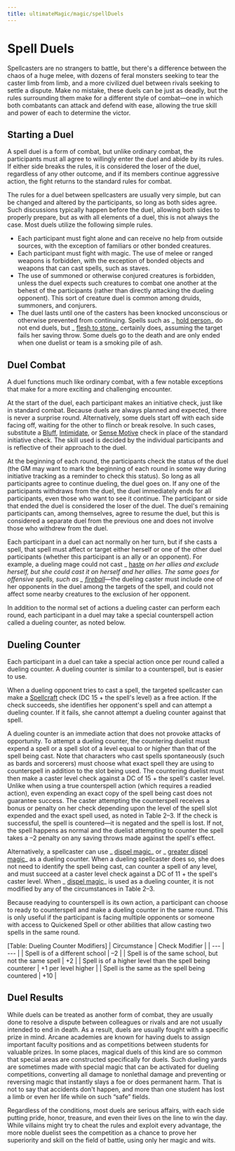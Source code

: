```yaml
---
title: ultimateMagic/magic/spellDuels
---
```

# Spell Duels

Spellcasters are no strangers to battle, but there's a difference between the chaos of a huge melee, with dozens of feral monsters seeking to tear the caster limb from limb, and a more civilized duel between rivals seeking to settle a dispute. Make no mistake, these duels can be just as deadly, but the rules surrounding them make for a different style of combat—one in which both combatants can attack and defend with ease, allowing the true skill and power of each to determine the victor.

## Starting a Duel

A spell duel is a form of combat, but unlike ordinary combat, the participants must all agree to willingly enter the duel and abide by its rules. If either side breaks the rules, it is considered the loser of the duel, regardless of any other outcome, and if its members continue aggressive action, the fight returns to the standard rules for combat.

The rules for a duel between spellcasters are usually very simple, but can be changed and altered by the participants, so long as both sides agree. Such discussions typically happen before the duel, allowing both sides to properly prepare, but as with all elements of a duel, this is not always the case. Most duels utilize the following simple rules.

- Each participant must fight alone and can receive no help from outside sources, with the exception of familiars or other bonded creatures.
- Each participant must fight with magic. The use of melee or ranged weapons is forbidden, with the exception of bonded objects and weapons that can cast spells, such as staves.
- The use of summoned or otherwise conjured creatures is forbidden, unless the duel expects such creatures to combat one another at the behest of the participants (rather than directly attacking the dueling opponent). This sort of creature duel is common among druids, summoners, and conjurers.
- The duel lasts until one of the casters has been knocked unconscious or otherwise prevented from continuing. Spells such as _ [hold person](spells/holdPerson.md#_hold-person)_ do not end duels, but _ [flesh to stone](spells/fleshToStone.md#_flesh-to-stone)_ certainly does, assuming the target fails her saving throw. Some duels go to the death and are only ended when one duelist or team is a smoking pile of ash.

## Duel Combat

A duel functions much like ordinary combat, with a few notable exceptions that make for a more exciting and challenging encounter.

At the start of the duel, each participant makes an initiative check, just like in standard combat. Because duels are always planned and expected, there is never a surprise round. Alternatively, some duels start off with each side facing off, waiting for the other to flinch or break resolve. In such cases, substitute a [Bluff](skills/bluff.md#_bluff), [Intimidate](skills/intimidate.md#_intimidate), or [Sense Motive](skills/senseMotive.md#_sense-motive) check in place of the standard initiative check. The skill used is decided by the individual participants and is reflective of their approach to the duel.

At the beginning of each round, the participants check the status of the duel (the GM may want to mark the beginning of each round in some way during initiative tracking as a reminder to check this status). So long as all participants agree to continue dueling, the duel goes on. If any one of the participants withdraws from the duel, the duel immediately ends for all participants, even those who want to see it continue. The participant or side that ended the duel is considered the loser of the duel. The duel's remaining participants can, among themselves, agree to resume the duel, but this is considered a separate duel from the previous one and does not involve those who withdrew from the duel.

Each participant in a duel can act normally on her turn, but if she casts a spell, that spell must affect or target either herself or one of the other duel participants (whether this participant is an ally or an opponent). For example, a dueling mage could not cast _ [haste](spells/haste.md#_haste) _on her allies and exclude herself, but she could cast it on herself and her allies. The same goes for offensive spells, such as _ [fireball](spells/fireball.md#_fireball)_—the dueling caster must include one of her opponents in the duel among the targets of the spell, and could not affect some nearby creatures to the exclusion of her opponent.

In addition to the normal set of actions a dueling caster can perform each round, each participant in a duel may take a special counterspell action called a dueling counter, as noted below.

## Dueling Counter

Each participant in a duel can take a special action once per round called a dueling counter. A dueling counter is similar to a counterspell, but is easier to use.

When a dueling opponent tries to cast a spell, the targeted spellcaster can make a [Spellcraft](skills/spellcraft.md#_spellcraft) check (DC 15 + the spell's level) as a free action. If the check succeeds, she identifies her opponent's spell and can attempt a dueling counter. If it fails, she cannot attempt a dueling counter against that spell.

A dueling counter is an immediate action that does not provoke attacks of opportunity. To attempt a dueling counter, the countering duelist must expend a spell or a spell slot of a level equal to or higher than that of the spell being cast. Note that characters who cast spells spontaneously (such as bards and sorcerers) must choose what exact spell they are using to counterspell in addition to the slot being used. The countering duelist must then make a caster level check against a DC of 15 + the spell's caster level. Unlike when using a true counterspell action (which requires a readied action), even expending an exact copy of the spell being cast does not guarantee success. The caster attempting the counterspell receives a bonus or penalty on her check depending upon the level of the spell slot expended and the exact spell used, as noted in Table 2–3. If the check is successful, the spell is countered—it is negated and the spell is lost. If not, the spell happens as normal and the duelist attempting to counter the spell takes a –2 penalty on any saving throws made against the spell's effect.

Alternatively, a spellcaster can use _ [dispel magic](spells/dispelMagic.md#_dispel-magic)_ or _ [greater dispel magic](spells/dispelMagic.md#_dispel-magic-greater)_ as a dueling counter. When a dueling spellcaster does so, she does not need to identify the spell being cast, can counter a spell of any level, and must succeed at a caster level check against a DC of 11 + the spell's caster level. When _ [dispel magic](spells/dispelMagic.md#_dispel-magic)_ is used as a dueling counter, it is not modified by any of the circumstances in Table 2–3.

Because readying to counterspell is its own action, a participant can choose to ready to counterspell and make a dueling counter in the same round. This is only useful if the participant is facing multiple opponents or someone with access to Quickened Spell or other abilities that allow casting two spells in the same round.

[Table: Dueling Counter Modifiers]
| Circumstance | Check Modifier |
| --- | --- |
| Spell is of a different school | –2 |
| Spell is of the same school, but not the same spell | +2 |
| Spell is of a higher level than the spell being counterer | +1 per level higher |
| Spell is the same as the spell being countered | +10 |

## Duel Results

While duels can be treated as another form of combat, they are usually done to resolve a dispute between colleagues or rivals and are not usually intended to end in death. As a result, duels are usually fought with a specific prize in mind. Arcane academies are known for having duels to assign important faculty positions and as competitions between students for valuable prizes. In some places, magical duels of this kind are so common that special areas are constructed specifically for duels. Such dueling yards are sometimes made with special magic that can be activated for dueling competitions, converting all damage to nonlethal damage and preventing or reversing magic that instantly slays a foe or does permanent harm. That is not to say that accidents don't happen, and more than one student has lost a limb or even her life while on such “safe” fields.

Regardless of the conditions, most duels are serious affairs, with each side putting pride, honor, treasure, and even their lives on the line to win the day. While villains might try to cheat the rules and exploit every advantage, the more noble duelist sees the competition as a chance to prove her superiority and skill on the field of battle, using only her magic and wits.

